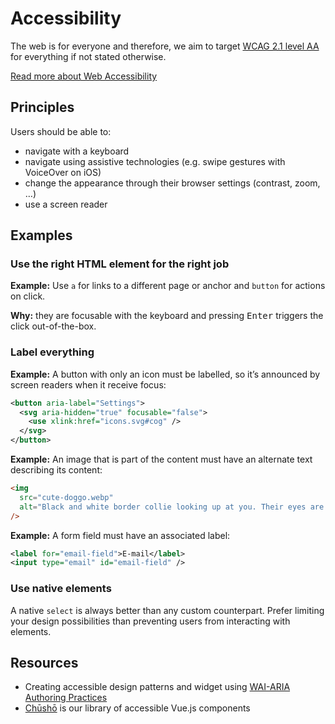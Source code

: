 # Accessibility

The web is for everyone and therefore, we aim to target [WCAG 2.1 level AA](https://www.w3.org/TR/WCAG21/) for everything if not stated otherwise.

[Read more about Web Accessibility](https://www.w3.org/WAI/fundamentals/accessibility-intro/)

## Principles

Users should be able to:

- navigate with a keyboard
- navigate using assistive technologies (e.g. swipe gestures with VoiceOver on iOS)
- change the appearance through their browser settings (contrast, zoom, …)
- use a screen reader

## Examples

### Use the right HTML element for the right job

**Example:** Use `a` for links to a different page or anchor and `button` for actions on click.

**Why:** they are focusable with the keyboard and pressing <kbd>Enter</kbd> triggers the click out-of-the-box.

### Label everything

**Example:** A button with only an icon must be labelled, so it’s announced by screen readers when it receive focus:

```xml
<button aria-label="Settings">
  <svg aria-hidden="true" focusable="false">
    <use xlink:href="icons.svg#cog" />
  </svg>
</button>
```

**Example:** An image that is part of the content must have an alternate text describing its content:

```html
<img
  src="cute-doggo.webp"
  alt="Black and white border collie looking up at you. Their eyes are wide and their mouth is shut. You can see a little bit of their bottom lip which makes them look like they’re waiting for you to believe in yourself."
/>
```

**Example:** A form field must have an associated label:

```xml
<label for="email-field">E-mail</label>
<input type="email" id="email-field" />
```

### Use native elements

A native `select` is always better than any custom counterpart. Prefer limiting your design possibilities than preventing users from interacting with elements.

## Resources

- Creating accessible design patterns and widget using [WAI-ARIA Authoring Practices](https://www.w3.org/TR/wai-aria-practices/)
- [Chūshō](https://www.chusho.dev/) is our library of accessible Vue.js components
